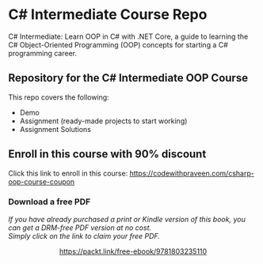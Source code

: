 # C# Intermediate Course Repo
C# Intermediate: Learn OOP in C# with .NET Core, a guide to learning the C# Object-Oriented Programming (OOP) concepts for starting a C# programming career.

## Repository for the C# Intermediate OOP Course
This repo covers the following:
* Demo
* Assignment (ready-made projects to start working)
* Assignment Solutions

## Enroll in this course with 90% discount
Click this link to enroll in this course:
https://codewithpraveen.com/csharp-oop-course-coupon
### Download a free PDF

 <i>If you have already purchased a print or Kindle version of this book, you can get a DRM-free PDF version at no cost.<br>Simply click on the link to claim your free PDF.</i>
<p align="center"> <a href="https://packt.link/free-ebook/9781803235110">https://packt.link/free-ebook/9781803235110 </a> </p>